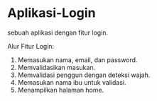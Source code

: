 # Aplikasi-Login
sebuah aplikasi dengan fitur login.  

Alur Fitur Login:  
1. Memasukan nama, email, dan password. 
2. Memvalidasikan masukan.
3. Memvalidasi penggun dengan deteksi wajah.
4. Memasukan nama ibu untuk validasi.
5. Menampilkan halaman home. 

